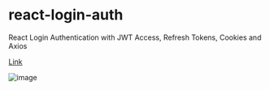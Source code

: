 # react-login-auth
React Login Authentication with JWT Access, Refresh Tokens, Cookies and Axios

[Link](https://react-login-authjwt.netlify.app/login)

![image](https://user-images.githubusercontent.com/70466896/151647177-4bcd85f3-5008-4a9b-839e-f571b7ea20f2.png)

